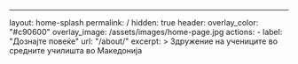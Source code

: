 ---
layout: home-splash
permalink: /
hidden: true
header:
  overlay_color: "#c90600"
  overlay_image: /assets/images/home-page.jpg
  actions:
    - label: "Дознајте повеќе"
      url: "/about/"
excerpt: >
  Здружение на учениците во средните училишта во Македонија<br />
